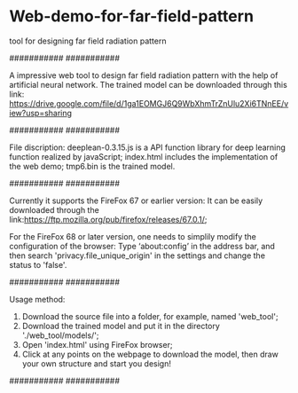 # Web-demo-for-far-field-pattern
tool for designing far field radiation pattern

###########
###########

A impressive web tool to design far field radiation pattern with the help of artificial neural network.
The trained model can be downloaded through this link: 
https://drive.google.com/file/d/1ga1EOMGJ6Q9WbXhmTrZnUlu2Xi6TNnEE/view?usp=sharing

###########
###########

File discription:
deeplean-0.3.15.js is a API function library for deep learning function realized by javaScript;
index.html includes the implementation of the web demo;
tmp6.bin is the trained model.

###########
###########

Currently it supports the FireFox 67 or earlier version:
It can be easily downloaded through the link:https://ftp.mozilla.org/pub/firefox/releases/67.0.1/;

For the FireFox 68 or later version, one needs to simplily modify the configuration of the browser:
Type ‘about:config’ in the address bar, and then search 'privacy.file_unique_origin' in the settings and change the status to 'false'.

###########
###########

Usage method:
1. Download the source file into a folder, for example, named 'web_tool';
2. Download the trained model and put it in the directory './web_tool/models/';
3. Open 'index.html' using FireFox browser;
4. Click at any points on the webpage to download the model, then draw your own structure and start you design!

###########
###########
